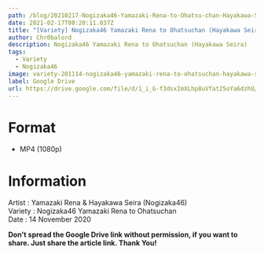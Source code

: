 ```yaml
---
path: /blog/20210217-Nogizaka46-Yamazaki-Rena-to-Ohatsu-chan-Hayakawa-Seira
date: 2021-02-17T08:20:11.037Z
title: "[Variety] Nogizaka46 Yamazaki Rena to Ohatsuchan (Hayakawa Seira)"
author: Chr0balord
description: Nogizaka46 Yamazaki Rena to Ohatsuchan (Hayakawa Seira)
tags:
  - Variety
  - Nogizaka46
image: variety-201114-nogizaka46-yamazaki-rena-to-ohatsuchan-hayakawa-seira-.mp4_thumbs.jpg
label: Google Drive
url: https://drive.google.com/file/d/1_i_G-f3dsxImXLhp8uVfat25oYa6dzhU/view?usp=sharing
---
```

# Format

* MP4 (1080p)

# Information

Artist : Yamazaki Rena & Hayakawa Seira (Nogizaka46)\
Variety : Nogizaka46 Yamazaki Rena to Ohatsuchan <br>
Date : 14 November 2020

**Don't spread the Google Drive link without permission, if you want to share. Just share the article link. Thank You!**